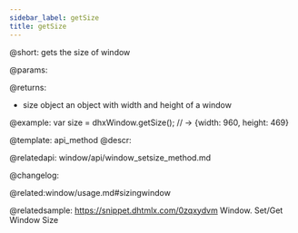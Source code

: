 ```yaml
---
sidebar_label: getSize
title: getSize
---          
```


@short: gets the size of window


@params:


@returns:
- size		object		an object with width and height of a window


@example:
var size = dhxWindow.getSize(); // -> {width: 960, height: 469}


@template: api_method
@descr:



@relatedapi:
window/api/window_setsize_method.md


@changelog:

@related:window/usage.md#sizingwindow

@relatedsample: https://snippet.dhtmlx.com/0zqxydvm	Window. Set/Get Window Size